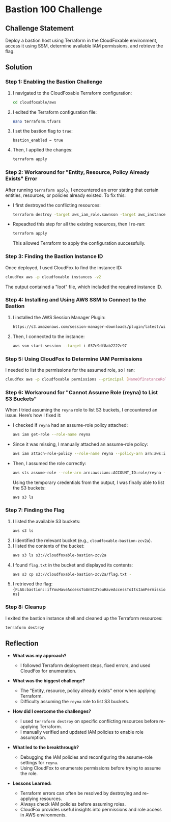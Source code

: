 # Bastion 100 Challenge

## Challenge Statement
Deploy a bastion host using Terraform in the CloudFoxable environment, access it using SSM, determine available IAM permissions, and retrieve the flag.

## Solution

### Step 1: Enabling the Bastion Challenge
1. I navigated to the CloudFoxable Terraform configuration:
   ```sh
   cd cloudfoxable/aws
   ```
2. I edited the Terraform configuration file:
   ```sh
   nano terraform.tfvars
   ```
3. I set the bastion flag to `true`:
   ```
   bastion_enabled = true
   ```
4. Then, I applied the changes:
   ```sh
   terraform apply
   ```
   
### Step 2: Workaround for "Entity, Resource, Policy Already Exists" Error
After running `terraform apply`, I encountered an error stating that certain entities, resources, or policies already existed. To fix this:
- I first destroyed the conflicting resources:
  ```sh
  terraform destroy -target aws_iam_role.sawnson -target aws_instance.bastion_host
  ```
- Repeadted this step for all the existing resources, then I re-ran:
  ```sh
  terraform apply
  ```
  This allowed Terraform to apply the configuration successfully.
  
### Step 3: Finding the Bastion Instance ID
Once deployed, I used CloudFox to find the instance ID:
```sh
cloudfox aws -p cloudfoxable instances -v2
```
The output contained a "loot" file, which included the required instance ID.

### Step 4: Installing and Using AWS SSM to Connect to the Bastion
1. I installed the AWS Session Manager Plugin:
   ```sh
   https://s3.amazonaws.com/session-manager-downloads/plugin/latest/windows/SessionManagerPluginSetup.exe
   ```
2. Then, I connected to the instance:
   ```sh
   aws ssm start-session --target i-037c9df8ab2222c97
   ```

### Step 5: Using CloudFox to Determine IAM Permissions
I needed to list the permissions for the assumed role, so I ran:
```sh
cloudfox aws -p cloudfoxable permissions --principal [NameOfInstanceRole]
```

### Step 6: Workaround for "Cannot Assume Role (reyna) to List S3 Buckets"
When I tried assuming the `reyna` role to list S3 buckets, I encountered an issue. Here’s how I fixed it:
- I checked if `reyna` had an assume-role policy attached:
  ```sh
  aws iam get-role --role-name reyna
  ```
- Since it was missing, I manually attached an assume-role policy:
  ```sh
  aws iam attach-role-policy --role-name reyna --policy-arn arn:aws:iam::aws:policy/AmazonS3ReadOnlyAccess
  ```
- Then, I assumed the role correctly:
  ```sh
  aws sts assume-role --role-arn arn:aws:iam::ACCOUNT_ID:role/reyna --role-session-name reyna-session
  ```
  Using the temporary credentials from the output, I was finally able to list the S3 buckets:
  ```sh
  aws s3 ls
  ```

### Step 7: Finding the Flag
1. I listed the available S3 buckets:
   ```sh
   aws s3 ls
   ```
2. I identified the relevant bucket (e.g., `cloudfoxable-bastion-zcv2a`).
3. I listed the contents of the bucket:
   ```sh
   aws s3 ls s3://cloudfoxable-bastion-zcv2a
   ```
4. I found `flag.txt` in the bucket and displayed its contents:
   ```sh
   aws s3 cp s3://cloudfoxable-bastion-zcv2a/flag.txt -
   ```
5. I retrieved the flag: `{FLAG:bastion::ifYouHaveAccessToAnEC2YouHaveAccessToItsIamPermissions}`

### Step 8: Cleanup
I exited the bastion instance shell and cleaned up the Terraform resources:
```sh
terraform destroy
```

## Reflection

* **What was my approach?**
  - I followed Terraform deployment steps, fixed errors, and used CloudFox for enumeration.

* **What was the biggest challenge?**
  - The "Entity, resource, policy already exists" error when applying Terraform.
  - Difficulty assuming the `reyna` role to list S3 buckets.

* **How did I overcome the challenges?**
  - I used `terraform destroy` on specific conflicting resources before re-applying Terraform.
  - I manually verified and updated IAM policies to enable role assumption.

* **What led to the breakthrough?**
  - Debugging the IAM policies and reconfiguring the assume-role settings for `reyna`.
  - Using CloudFox to enumerate permissions before trying to assume the role.

* **Lessons Learned:**
  - Terraform errors can often be resolved by destroying and re-applying resources.
  - Always check IAM policies before assuming roles.
  - CloudFox provides useful insights into permissions and role access in AWS environments.

